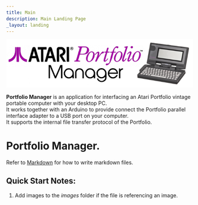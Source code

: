 ```yaml
---
title: Main
description: Main Landing Page
_layout: landing
---
```


![](images/PofoManagerBanner.png)

**Portfolio Manager** is an application for interfacing an Atari Portfolio vintage portable computer with your desktop PC.  
It works together with an Arduino to provide connect the Portfolio parallel interface adapter to a USB port on your computer.   
It supports the internal file transfer protocol of the Portfolio.

# Portfolio Manager.

Refer to [Markdown](http://daringfireball.net/projects/markdown/) for how to write markdown files.

## Quick Start Notes:

1. Add images to the *images* folder if the file is referencing an image.